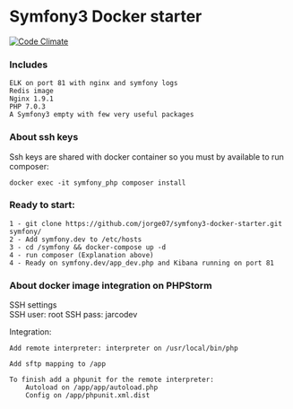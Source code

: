 Symfony3 Docker starter
===========
[![Code Climate](https://codeclimate.com/github/jorge07/symfony3-docker-starter/badges/gpa.svg)](https://codeclimate.com/github/jorge07/symfony3-docker-starter)

### Includes
    
    ELK on port 81 with nginx and symfony logs
    Redis image
    Nginx 1.9.1
    PHP 7.0.3
    A Symfony3 empty with few very useful packages
    
### About ssh keys

Ssh keys are shared with docker container so you must by available to run composer:
    
    docker exec -it symfony_php composer install

### Ready to start:
    
    1 - git clone https://github.com/jorge07/symfony3-docker-starter.git symfony/
    2 - Add symfony.dev to /etc/hosts
    3 - cd /symfony && docker-compose up -d
    4 - run composer (Explanation above)
    4 - Ready on symfony.dev/app_dev.php and Kibana running on port 81
    

### About docker image integration on PHPStorm

SSH settings    
    SSH user: root
    SSH pass: jarcodev

Integration:

    Add remote interpreter: interpreter on /usr/local/bin/php

    Add sftp mapping to /app
    
    To finish add a phpunit for the remote interpreter:
        Autoload on /app/app/autoload.php
        Config on /app/phpunit.xml.dist
